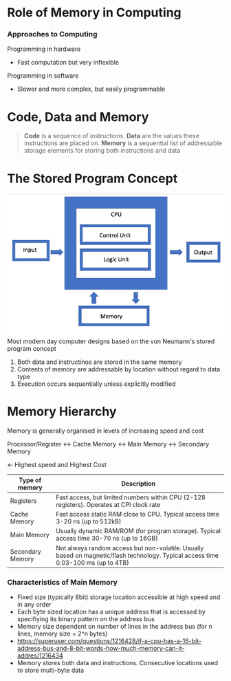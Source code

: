 # Role of Memory in Computing

### Approaches to Computing

Programming in hardware

- Fast computation but very inflexible

Programming in software

- Slower and more complex, but easily programmable

# Code, Data and Memory

> **Code** is a sequence of instructions. **Data** are the values these instructions are placed on. **Memory** is a sequential list of addressable storage elements for storing both instructions and data

# The Stored Program Concept

![Von Neumann Architecture Diagram](/public/von-neumann-architecture.png)
Most modern day computer designs based on the von Neumann's stored program concept

1. Both data and instructinos are stored in the same memory
2. Contents of memory are addressable by location without regard to data type
3. Execution occurs sequentially unless explicitly modified

# Memory Hierarchy

Memory is generally organised in levels of increasing speed and cost

Processor/Register <-> Cache Memory <-> Main Memory <-> Secondary Memory

<- Highest speed and Highest Cost

| Type of memory   | Description                                                                                                                        |
| ---------------- | ---------------------------------------------------------------------------------------------------------------------------------- |
| Registers        | Fast access, but limited numbers within CPU (2-128 registers). Operates at CPI clock rate                                          |
| Cache Memory     | Fast access static RAM close to CPU. Typical access time 3-20 ns (up to 512kB)                                                     |
| Main Memory      | Usually dynamic RAM/ROM (for program storage). Typical access time 30-70 ns (up to 16GB)                                           |
| Secondary Memory | Not always random access but non-volatile. Usually based on magnetic/flash technology. Typical access time 0.03-100 ms (up to 4TB) |

### Characteristics of Main Memory

- Fixed size (typically 8bit) storage location accessible at high speed and in any order
- Each byte sized location has a unique address that is accessed by specifiying its binary pattern on the address bus
- Memory size dependent on number of lines in the address bus (for n lines, memory size = 2^n bytes)
- https://superuser.com/questions/1216428/if-a-cpu-has-a-16-bit-address-bus-and-8-bit-words-how-much-memory-can-it-addres/1216434
- Memory stores both data and instructions. Consecutive locations used to store multi-byte data
